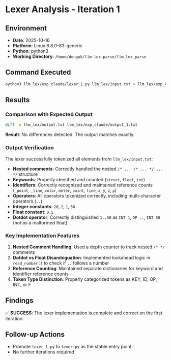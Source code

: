 # Lexer Analysis - Iteration 1

## Environment
- **Date**: 2025-10-16
- **Platform**: Linux 6.8.0-83-generic
- **Python**: python3
- **Working Directory**: `/home/donguk/llm-lex-parse/llm_lex_parse`

## Command Executed
```bash
python3 llm_lex/exp_claude/lexer_1.py llm_lex/input.txt > llm_lex/exp_claude/output_1.txt 2>&1
```

## Results

### Comparison with Expected Output
```bash
diff -u llm_lex/output.txt llm_lex/exp_claude/output_1.txt
```
**Result**: No differences detected. The output matches exactly.

### Output Verification
The lexer successfully tokenized all elements from `llm_lex/input.txt`:
- **Nested comments**: Correctly handled the nested `/* ... /* ... */ ... */` structure
- **Keywords**: Properly identified and counted (`struct`, `float`, `int`)
- **Identifiers**: Correctly recognized and maintained reference counts (`_point`, `_line`, `color`, `meter`, `point`, `line`, `x`, `y`, `z`, `p`)
- **Operators**: All operators tokenized correctly, including multi-character operators (`..`)
- **Integer constants**: `20`, `2`, `1`, `50`
- **Float constant**: `0.5`
- **Dotdot operator**: Correctly distinguished `1..50` as `INT 1`, `OP ..`, `INT 50` (not as a malformed float)

### Key Implementation Features
1. **Nested Comment Handling**: Used a depth counter to track nested `/* */` comments
2. **Dotdot vs Float Disambiguation**: Implemented lookahead logic in `read_number()` to check if `..` follows a number
3. **Reference Counting**: Maintained separate dictionaries for keyword and identifier reference counts
4. **Token Type Distinction**: Properly categorized tokens as KEY, ID, OP, INT, or F

## Findings
✅ **SUCCESS**: The lexer implementation is complete and correct on the first iteration.

## Follow-up Actions
- Promote `lexer_1.py` to `lexer.py` as the stable entry point
- No further iterations required

